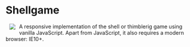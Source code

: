Shellgame
=========

<img src="http://hqcasanova.github.io/shellgame/bottom.png" align="left" hspace="10" vspace="1">

A responsive implementation of the shell or thimblerig game using vanilla JavaScript. Apart from JavaScript, it also requires a modern browser: IE10+.
